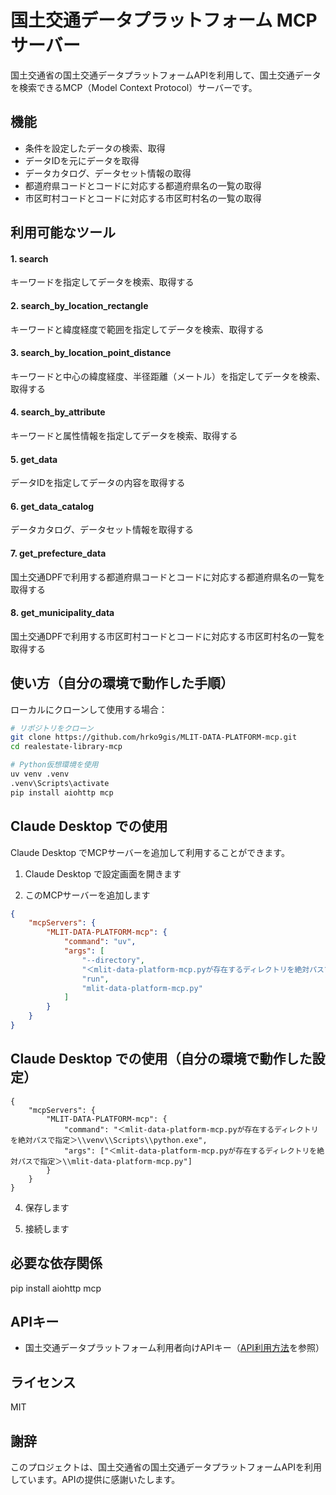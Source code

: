 # 国土交通データプラットフォーム MCP サーバー

国土交通省の国土交通データプラットフォームAPIを利用して、国土交通データを検索できるMCP（Model Context Protocol）サーバーです。

## 機能

- 条件を設定したデータの検索、取得
- データIDを元にデータを取得
- データカタログ、データセット情報の取得
- 都道府県コードとコードに対応する都道府県名の一覧の取得
- 市区町村コードとコードに対応する市区町村名の一覧の取得

## 利用可能なツール
#### 1. search

キーワードを指定してデータを検索、取得する

#### 2. search_by_location_rectangle

キーワードと緯度経度で範囲を指定してデータを検索、取得する

#### 3. search_by_location_point_distance

キーワードと中心の緯度経度、半径距離（メートル）を指定してデータを検索、取得する

#### 4. search_by_attribute

キーワードと属性情報を指定してデータを検索、取得する

#### 5. get_data

 データIDを指定してデータの内容を取得する

#### 6. get_data_catalog

データカタログ、データセット情報を取得する

#### 7. get_prefecture_data

国土交通DPFで利用する都道府県コードとコードに対応する都道府県名の一覧を取得する

#### 8. get_municipality_data

国土交通DPFで利用する市区町村コードとコードに対応する市区町村名の一覧を取得する

## 使い方（自分の環境で動作した手順）

ローカルにクローンして使用する場合：

```bash
# リポジトリをクローン
git clone https://github.com/hrko9gis/MLIT-DATA-PLATFORM-mcp.git
cd realestate-library-mcp

# Python仮想環境を使用
uv venv .venv
.venv\Scripts\activate
pip install aiohttp mcp
```

## Claude Desktop での使用

Claude Desktop でMCPサーバーを追加して利用することができます。

1. Claude Desktop で設定画面を開きます

2. このMCPサーバーを追加します
```json
{
    "mcpServers": {
        "MLIT-DATA-PLATFORM-mcp": {
            "command": "uv",
            "args": [
                "--directory",
                "＜mlit-data-platform-mcp.pyが存在するディレクトリを絶対パスで指定＞",
                "run",
                "mlit-data-platform-mcp.py"
            ]
        }
    }
}
```

## Claude Desktop での使用（自分の環境で動作した設定）

```
{
    "mcpServers": {
        "MLIT-DATA-PLATFORM-mcp": {
            "command": "＜mlit-data-platform-mcp.pyが存在するディレクトリを絶対パスで指定＞\\venv\\Scripts\\python.exe",
            "args": ["＜mlit-data-platform-mcp.pyが存在するディレクトリを絶対パスで指定＞\\mlit-data-platform-mcp.py"]
        }
    }
}
```

4. 保存します

5. 接続します

## 必要な依存関係

pip install aiohttp mcp

## APIキー

- 国土交通データプラットフォーム利用者向けAPIキー（[API利用方法](https://www.reinfolib.mlit.go.jp/help/apiManual/#titleApiApplication)を参照）

## ライセンス

MIT

## 謝辞

このプロジェクトは、国土交通省の国土交通データプラットフォームAPIを利用しています。APIの提供に感謝いたします。
